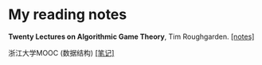 # My reading notes
**Twenty Lectures on Algorithmic Game Theory**, Tim Roughgarden. [[notes]](https://github.com/GaoFangshu/Reading_Notes/blob/master/Twenty%20Lectures%20on%20Algorithmic%20Game%20Theory/Twenty%20Lectures%20on%20Algorithmic%20Game%20Theory.md)

浙江大学MOOC (数据结构) [[笔记]](https://github.com/GaoFangshu/Reading_Notes/blob/master/Data%20Structure/%E6%95%B0%E6%8D%AE%E7%BB%93%E6%9E%84%E7%AC%94%E8%AE%B0.md) 
